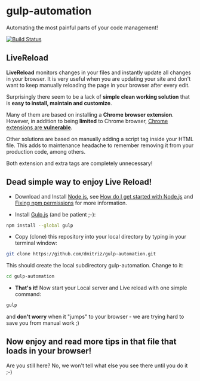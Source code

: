 # gulp-automation
Automating the most painful parts of your code management!

[![Build
Status](https://travis-ci.org/dmitriz/gulp-automation.svg?branch=master)](https://travis-ci.org/dmitriz/gulp-automation)

## LiveReload
**LiveReload** monitors changes in your files and instantly update all changes in your browser. It is very useful when you are updating your site and don't want to keep manually reloading the page in your browser after every edit.

Surprisingly there seem to be a lack of **simple clean working solution** that is **easy to install, maintain and customize**. 

Many of them are based on installing a **Chrome browser extension**. However, in addition to being **limited** to Chrome browser, [Chrome extensions are **vulnerable**](http://www.techrepublic.com/blog/it-security/chrome-extensions-are-vulnerable-advantage-bad-guys/).

Other solutions are based on manually adding a script tag inside your HTML file. This adds to maintenance headache to remember removing it from your production code, among others.

Both extension and extra tags are completely unnecessary!

## Dead simple way to enjoy Live Reload!

- Download and Install [Node.js](https://nodejs.org/download/), see [How do I get started with Node.js](http://stackoverflow.com/questions/2353818/how-do-i-get-started-with-node-js) and [Fixing npm permissions](https://docs.npmjs.com/getting-started/fixing-npm-permissions) for more information.

- Install [Gulp.js](http://gulpjs.com/) (and be patient ;-):
```sh
npm install --global gulp
```

- Copy (clone) this repository into your local directory by typing in your terminal window:
```sh
git clone https://github.com/dmitriz/gulp-automation.git
```
This should create the local subdirectory gulp-automation. Change to it:
```sh
cd gulp-automation
```

- **That's it!** Now start your Local server and Live reload with one simple command:
```sh
gulp
```
and **don't worry** when it "jumps" to your browser - we are trying hard to save you from manual work ;)

## Now enjoy and read more tips in that file that loads in your browser!

Are you still here? No, we won't tell what else you see there until you do it ;-)

